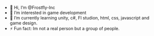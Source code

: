 - 👋 Hi, I’m @Frostfly-Inc
- 👀 I’m interested in game development 
- 🌱 I’m currently learning unity, c#, Fl studion, html, css, javascript and game design.
- ⚡ Fun fact: Im not a real person but a group of people.
